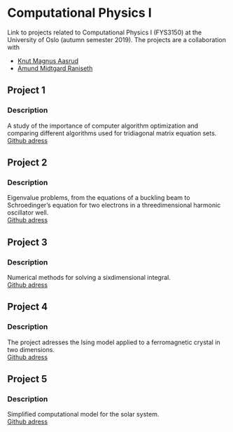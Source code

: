 # Computational Physics I

Link to projects related to Computational Physics I (FYS3150) at the University of Oslo (autumn semester 2019). The projects are a collaboration with
- [Knut Magnus Aasrud](https://github.com/kmaasrud)
- [Amund Midtgard Raniseth](https://github.com/amundmr)

## Project 1
### Description
A study of the importance of computer algorithm optimization and comparing different algorithms used for tridiagonal matrix equation sets. \
[Github adress](https://github.com/kmaasrud/tdma-fys3150)


## Project 2
### Description
Eigenvalue problems, from the equations of a buckling beam
to Schroedinger’s equation for two electrons in a threedimensional harmonic oscillator well.\
[Github adress](https://github.com/amundmr/Project-2)


## Project 3
### Description
Numerical methods for solving a sixdimensional integral. \
[Github adress](https://github.com/kmaasrud/gq-mcm-fys3150)


## Project 4
### Description
The project adresses the Ising model applied to a ferromagnetic crystal in two dimensions. \
[Github adress](https://github.com/kmaasrud/ising-fys3150)

## Project 5
### Description
Simplified computational model for the solar system. \
[Github adress](https://github.com/kmaasrud/solar-system-fys3150)






